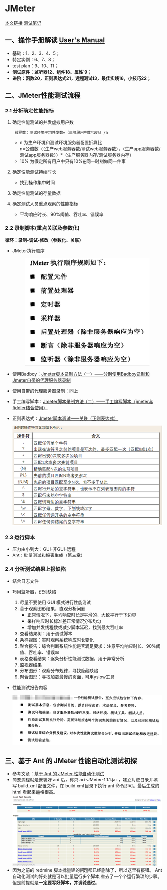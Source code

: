 # JMeter

[本文链接](https://github.com/jlhxxxx/JSTest-study-tag/blob/master/JMeter%E5%AD%A6%E4%B9%A0.md) [测试笔记](https://github.com/jlhxxxx/JSTest-study-tag/blob/master/JMeter%E5%AE%9E%E8%B7%B5%E4%B8%AD%E9%81%87%E5%88%B0%E7%9A%84%E9%97%AE%E9%A2%98%E5%8F%8A%E8%A7%A3%E5%86%B3%E6%96%B9%E6%B3%95.md)

## 一、操作手册解读 [User's Manual](http://jmeter.apache.org/usermanual/index.html)
* 基础：1、2、3、4、5；
* 特定实例：6、7、8；
* test plan：9、10、11；
* **测试原件：监听器12、组件18、属性19；**
* **进阶：函数20，正则表达式21，远程测试13，最佳实践16，小技巧22；**

## 二、JMeter性能测试流程

### 2.1 分析确定性能指标
1. 确定性能测试的并发虚拟用户数

        线程数：测试环境平均并发数=（高峰段用户数*10%）/n
    * n 为生产环境和测试环境服务器配置折算比  
        n=公倍数（（生产web服务器数/测试web服务器数），（生产app服务器数/测试app服务器数））*（生产服务器内存/测试服务器内存）
    * 10% 为假定所有用户中只有10%在同一时刻做同一件事

2. 确定性能测试持续时长
    * 找到操作集中时间
1. 确定性能测试的存量数据
1. 确定测试人员重点观察的性能指标
    * 平均响应时长、90%阈值、吞吐率、错误率

### 2.2 录制脚本(重点关联及参数化)
**循环：录制-调试-修改（参数化、关联）**
* JMeter执行顺序

  <p align="center"><img src=pic/2017-10-24-09-12-37.png> </p>

* 使用Badboy：[Jmeter脚本录制方法（一）——分别使用Badboy录制和Jmeter自带的代理服务器录制](http://www.cnblogs.com/hong-fithing/p/7645145.html)

* 使用自带的代理服务器录制：同上

* 手工编写脚本：[Jmeter脚本录制方法（二）——手工编写脚本（jmeter与fiddler结合使用）](http://www.cnblogs.com/hong-fithing/p/7668258.html)

* 正则表达式：[Jmeter脚本调试——关联（正则表达式）](http://www.cnblogs.com/hong-fithing/p/7650762.html#3807619)

  <p align="center"><img src=pic/2017-10-23-17-35-51.png> </p>
### 2.3 运行脚本
* 压力由小到大：GUI-非GUI-远程
* Ant：批量测试和报表生成（第三章）

### 2.4 分析测试结果上报缺陷
* 结合日志文件
* 巧用监听器，识别缺陷
    1. 尽量不要使用 GUI 模式进行性能测试
    1. 善于观察图形结果，直观分析问题
        * 正常情况下，平均响应时长是平滑的，大致平行于下边界
        * 采样响应时长标准差正常情况分布均匀
        * 增加并发线程数或减少脚本延迟，找到最大吞吐率
    1. 查看结果树：用于调试脚本
    1. 条样视图：实时观察系统响应时长变化
    1. 聚合报告：综合判断系统性能是否满足要求：注意平均响应时长、90%阈值、吞吐率、错误率
    1. 表格查看结果：逐条分析性能测试数据，用于异常分析
    1. 监视器结果
    1. 分布图形：观察分布规律，寻找隐藏缺陷
    1. 聚合图形：寻找加载最慢的页面，可用yslow工具

* 性能测试报告内容
    <p align="center"><img src=pic/2017-10-24-09-14-32.png></p>

## 三、基于 Ant 的 JMeter 性能自动化测试初探
* 参考文章：[基于 Ant 的 JMeter 性能自动化测试](http://blog.csdn.net/wetest_tencent/article/details/51154419)
* 简要流程就是安装好 ant 后，拷贝 ant-JMeter-1.1.1.jar ，建立对应目录并填写 build.xml 配置文件，在 build.xml 目录下执行 ant 命令即可。最后生成的 html 看起来逼格很高。
![](pic/2017-11-03-11-19-20.png)
* 因为之前的 redmine 脚本批量建的问题都已经删除了，所以这里有报错。 Ant 自动化测试的好处就是可以批量运行多个脚本,省去了一个个运行繁琐的步骤。但是前提就是**一定要写好脚本，并调试通过**。
